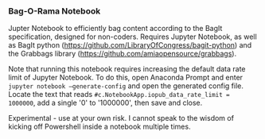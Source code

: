 ### Bag-O-Rama Notebook

Jupter Notebook to efficiently bag content according to the BagIt specification, designed for non-coders. Requires Jupyter Notebook, as well as BagIt python (https://github.com/LibraryOfCongress/bagit-python) and the Grabbags library (https://github.com/amiaopensource/grabbags).

Note that running this notebook requires increasing the default data rate limit of Jupyter Notebook. To do this, open Anaconda Prompt and enter ```jupyter notebook –generate-config``` and open the generated config file. Locate the text that reads ```#c.NotebookApp.iopub_data_rate_limit = 1000000```, add a single '0' to '1000000', then save and close.

Experimental - use at your own risk. I cannot speak to the wisdom of kicking off Powershell inside a notebook multiple times.
